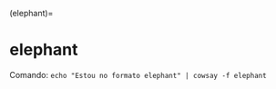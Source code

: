 (elephant)=

# elephant

Comando: `echo "Estou no formato elephant" | cowsay -f elephant`

```{literalinclude} saidas/elephant.txt 
```


